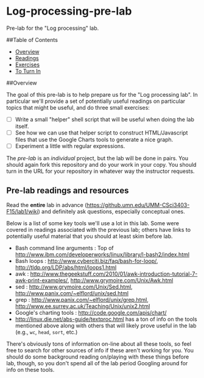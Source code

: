 # Log-processing-pre-lab

Pre-lab for the "Log processing" lab.

##Table of Contents

* [Overview](#Overview)
* [Readings](#Pre-lab-readings-and-resources)
* [Exercises](#Exercises)
* [To Turn In](#To-turn-in)

##Overview

The goal of this pre-lab is to help prepare us for the "Log processing lab". In particular we'll provide a set of potentially useful readings on particular topics that might be useful, and do three small exercises:

- [ ] Write a small "helper" shell script that will be useful when doing the lab itself.
- [ ] See how we can use that helper script to construct HTML/Javascript files that use the Google Charts tools to generate a nice graph.
- [ ] Experiment a little with regular expressions.

The *pre-lab* is an *individual* project, but the lab will be done in pairs. You should again fork this repository and do your work in your copy. You should turn in the URL for your repository in whatever way the instructor requests.

## Pre-lab readings and resources

Read the **entire** lab in advance (<https://github.umn.edu/UMM-CSci3403-F15/lab1/wiki>) and definitely ask questions, especially conceptual ones.

Below is a list of some key tools we'll use a lot in this lab. Some were covered in readings associated with the previous lab; others have links to potentially useful material that you should at least skim before lab.

* Bash command line arguments : Top of <http://www.ibm.com/developerworks/linux/library/l-bash2/index.html>
* Bash loops : <http://www.cyberciti.biz/faq/bash-for-loop/>, <http://tldp.org/LDP/abs/html/loops1.html>
* awk : http://www.thegeekstuff.com/2010/01/awk-introduction-tutorial-7-awk-print-examples/, http://www.grymoire.com/Unix/Awk.html
* sed : http://www.grymoire.com/Unix/Sed.html, http://www.panix.com/~elflord/unix/sed.html
* grep : http://www.panix.com/~elflord/unix/grep.html, http://www.ee.surrey.ac.uk/Teaching/Unix/unix2.html
* Google's charting tools : http://code.google.com/apis/chart/
* http://linux.die.net/abs-guide/textproc.html has a ton of info on the tools mentioned above along with others that will likely prove useful in the lab (e.g., `wc`, `head`, `sort`, etc.)

There's obviously tons of information on-line about all these tools, so feel free to search for other sources of info if these aren't working for you. You should do some background reading on/playing with these things before lab, though, so you don't spend all of the lab period Googling around for info on these tools.
